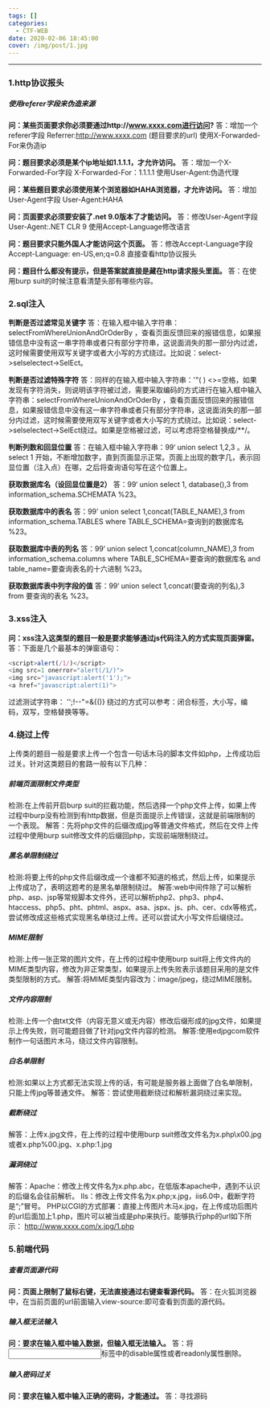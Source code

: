 ```yaml
---
tags: []
categories:
  - CTF-WEB
date: 2020-02-06 18:45:00
cover: /img/post/1.jpg
---
```


---

### 1.http协议报头
##### 使用referer字段来伪造来源
**问：某些页面要求你必须要通过http://www.xxxx.com进行访问?**
答：增加一个referer字段
Referrer:http://www.xxxx.com  (题目要求的url) 
使用X-Forwarded-For来伪造ip

**问：题目要求必须是某个ip地址如1.1.1.1，才允许访问。**
答：增加一个X-Forwarded-For字段
X-Forwarded-For：1.1.1.1
使用User-Agent:伪造代理

**问：某些题目要求必须使用某个浏览器如HAHA浏览器，才允许访问。**
答：增加User-Agent字段
User-Agent:HAHA

**问：页面要求必须要安装了.net 9.0版本了才能访问。**
答：修改User-Agent字段
User-Agent:.NET CLR 9
使用Accept-Language修改语言

**问：题目要求只能外国人才能访问这个页面。**
答：修改Accept-Language字段
Accept-Language: en-US,en;q=0.8
直接查看http协议报头

**问：题目什么都没有提示，但是答案就直接是藏在http请求报头里面。**
答：在使用burp suit的时候注意看清楚头部有哪些内容。

### 2.sql注入
**判断是否过滤常见关键字**
答：在输入框中输入字符串：selectFromWhereUnionAndOrOderBy ，查看页面反馈回来的报错信息，如果报错信息中没有这一串字符串或者只有部分字符串，这说面消失的那一部分内过滤，这时候需要使用双写关键字或者大小写的方式绕过。比如说：select->selselectect->SelEct。

**判断是否过滤特殊字符**
答：同样的在输入框中输入字符串：'"( ) <>=空格，如果发现有字符消失，则说明该字符被过滤，需要采取编码的方式进行在输入框中输入字符串：selectFromWhereUnionAndOrOderBy ，查看页面反馈回来的报错信息，如果报错信息中没有这一串字符串或者只有部分字符串，这说面消失的那一部分内过滤，这时候需要使用双写关键字或者大小写的方式绕过。比如说：select->selselectect->SelEct绕过。如果是空格被过滤，可以考虑将空格替换成/**/。

**判断列数和回显位置**
答：在输入框中输入字符串：99‘ union select 1,2,3 。从select 1 开始，不断增加数字，直到页面显示正常。页面上出现的数字几，表示回显位置（注入点）在哪，之后将查询语句写在这个位置上。

**获取数据库名（设回显位置是2）**
答：99‘ union select 1, database(),3 from information_schema.SCHEMATA %23。

**获取数据库中的表名**
答：99’ union select 1,concat(TABLE_NAME),3 from information_schema.TABLES where TABLE_SCHEMA=查询到的数据库名 %23。

**获取数据库中表的列名**
答：99‘ union select 1,concat(column_NAME),3 from information_schema.columns where TABLE_SCHEMA=要查询的数据库名 and table_name=要查询表名的十六进制 %23。

**获取数据库表中列字段的值**
答：99‘ union select 1,concat(要查询的列名),3 from 要查询的表名 %23。

### 3.xss注入
**问：xss注入这类型的题目一般是要求能够通过js代码注入的方式实现页面弹窗。**
答：下面是几个最基本的弹窗语句：

```js
<script>alert(/1/)</script>
<img src=1 onerror="alert(/1/)">
<img src="javascript:alert('1');">
<a href="javascript:alert(1)">
```

过滤测试字符串：
'';!--"<XSS>=&{()}
绕过的方式可以参考：闭合标签，大小写，编码，双写，空格替换等等。

### 4.绕过上传

上传类的题目一般是要求上传一个包含一句话木马的脚本文件如php，上传成功后过关。针对这类题目的套路一般有以下几种：
##### 前端页面限制文件类型
检测:在上传前开启burp suit的拦截功能，然后选择一个php文件上传，如果上传过程中burp没有检测到有http数据，但是页面提示上传错误，这就是前端限制的一个表现。
解答：先将php文件的后缀改成jpg等普通文件格式，然后在文件上传过程中使用burp suit修改文件的后缀回php，实现前端限制绕过。

##### 黑名单限制绕过

检测:将要上传的php文件后缀改成一个谁都不知道的格式，然后上传，如果提示上传成功了，表明这题考的是黑名单限制绕过。
解答:web中间件除了可以解析php、asp、jsp等常规脚本文件外，还可以解析php2、php3、php4、htaccess、php5、pht、phtml、aspx、asa、jspx、js、ph、cer、cdx等格式，尝试修改成这些格式实现黑名单绕过上传。还可以尝试大小写文件后缀绕过。
##### MIME限制
检测:上传一张正常的图片文件，在上传的过程中使用burp suit将上传文件内的MIME类型内容，修改为非正常类型，如果提示上传失败表示该题目采用的是文件类型限制的方式。
解答:将MIME类型内容改为：image/jpeg，绕过MIME限制。
#####  文件内容限制

检测:上传一个由txt文件（内容无意义或无内容）修改后缀形成的jpg文件，如果提示上传失败，则可能题目做了针对jpg文件内容的检测。
解答:使用edjpgcom软件制作一句话图片木马，绕过文件内容限制。
##### 白名单限制

检测:如果以上方式都无法实现上传的话，有可能是服务器上面做了白名单限制，只能上传jpg等普通文件。
解答：尝试使用截断绕过和解析漏洞绕过来实现。
##### 截断绕过

解答：上传x.jpg文件，在上传的过程中使用burp suit修改文件名为x.php\x00.jpg或者x.php%00.jpg、x.php:1.jpg
##### 漏洞绕过
解答：Apache：修改上传文件名为x.php.abc，在低版本apache中，遇到不认识的后缀名会往前解析。
IIs：修改上传文件名为x.php;x.jpg，iis6.0中，截断字符是“;”冒号。
PHP以CGI的方式部署：直接上传图片木马x.jpg，在上传成功后图片的url后面加上1.php，图片可以被当成是php来执行。能够执行php的url如下所示：
http://www.xxxx.com/x.jpg/1.php




### 5.前端代码
##### 查看页面源代码
**问：页面上限制了鼠标右键，无法直接通过右键查看源代码。**
答：在火狐浏览器中，在当前页面的url前面输入view-source:即可查看到页面的源代码。 
##### 输入框无法输入
**问：要求在输入框中输入数据，但输入框无法输入。**
答：将<input>标签中的disable属性或者readonly属性删除。

##### 输入密码过关

**问：要求在输入框中输入正确的密码，才能通过。**
答：寻找源码<script>标签内的判断语句中如if（x==‘mima’）。找到密码输入之后提示密码错误有可能是在<script>标签内对你输入的密码进行了字符的过滤，比如语句x = x.replace("ctf","a")，需要在浏览器的查看器上将这个语句删除。

##### 计算密码
**问：密码在源码中并不是直接给出的，而是通过代码得出。**
答：比如在源码中看到密码由下面代码得出：

```js
var str ="0123456789abcdefghijklmnopqrstuvwxyzABCDEFGHIJKLMNOPQRSTUVWXYZ";
password = numletter.substring(11,12);
password = password + numletter.substring(18,19);
password = password + numletter.substring(23,24);
password = password + numletter.substring(16,17);
if(x == password){ alert("恭喜过关!");}
```
新建一个文本文档，文档的内容为：

```js
<script> 
var str ="0123456789abcdefghijklmnopqrstuvwxyzABCDEFGHIJKLMNOPQRSTUVWXYZ";
password = str.substring(11,12);
password = password + numletter.substring(18,19);
password = password + numletter.substring(23,24);
password = password + numletter.substring(16,17);
alert(‘password’);
</script>
```
将文件保存为x.html ,使用浏览器打开，弹框的内容就是算出来的密码。

##### 跳转问题

**问：在点击进入下一页的时候，有可能页面有细微变化或者明显进入下一页但又自动跳转回上一页。**
答：使用burp suit删除响应包中的跳转语句如window.location.href="xxx.php";
### 6.文件包含与读取
##### 文件读取
**问：url带有明显的文件包含特征，比如:http://www.xxx.com/index.php?a=1.php
答：可以通过php://filter/read=convert.base64-encode/resource=index.php得到index.php的源码。**
http://www.xxx.com/index.php?a=php://filter/read=convert.base64-encode/resource=index.php
如果题目flag在某个文件中，如flag.php，你就可以构造相应的url读取文件内容：
http://www.xxx.com/index.php?a=php://filter/read=convert.base64-encode/resource=flag.php
接着对页面上出现的字符串进行base64。

##### 执行命令

**问：要求能够执行php命令，且题目url带有明显的文件包含特征，比如:http://www.xxx.com/index.php?a=1.php**
 答：利用伪协议构造url：

```js
http://www.xxx.com/index.php?a=data:text/plain,<?php phpinfo()?>
http://www.xxx.com/index.php?a=data:text/plain;base64,PD9waHAgcGhwaW5mbygpPz4=
http://www.xxx.com/index.php?a=php://input  [POST DATA]:<?php phpinfo()?>
```
>转自公众号国科漏斗社区https://mp.weixin.qq.com/s/dD8vGsc-Nm-AbDzh2ldt3w（在这里也推荐一波这个公众号），如有侵权请联系我删除。


